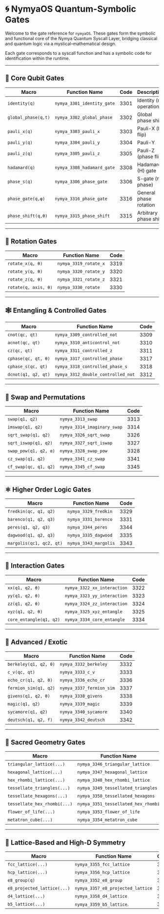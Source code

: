 # 🌀 NymyaOS Quantum-Symbolic Gates

Welcome to the gate reference for `nymyaOS`. These gates form the symbolic and functional core of the Nymya Quantum Syscall Layer, bridging classical and quantum logic via a mystical–mathematical design.

Each gate corresponds to a syscall function and has a symbolic code for identification within the runtime.

---

## 🧠 Core Qubit Gates

| Macro               | Function Name                      | Code  | Description                        |
|---------------------|----------------------------------|-------|----------------------------------|
| `identity(q)`       | `nymya_3301_identity_gate`        | 3301  | Identity (no operation)           |
| `global_phase(q,t)` | `nymya_3302_global_phase`         | 3302  | Global phase shift                |
| `pauli_x(q)`        | `nymya_3303_pauli_x`              | 3303  | Pauli-X (bit flip)               |
| `pauli_y(q)`        | `nymya_3304_pauli_y`              | 3304  | Pauli-Y                         |
| `pauli_z(q)`        | `nymya_3305_pauli_z`              | 3305  | Pauli-Z (phase flip)             |
| `hadamard(q)`       | `nymya_3308_hadamard_gate`        | 3308  | Hadamard (H) gate                |
| `phase_s(q)`        | `nymya_3306_phase_gate`           | 3306  | S-gate (π/2 phase)               |
| `phase_gate(q,φ)`   | `nymya_3316_phase_gate`           | 3316  | General phase rotation           |
| `phase_shift(q,θ)`  | `nymya_3315_phase_shift`          | 3315  | Arbitrary phase shift            |

---

## 🔄 Rotation Gates

| Macro                   | Function Name                 | Code  |
|-------------------------|------------------------------|-------|
| `rotate_x(q, θ)`        | `nymya_3319_rotate_x`         | 3319  |
| `rotate_y(q, θ)`        | `nymya_3320_rotate_y`         | 3320  |
| `rotate_z(q, θ)`        | `nymya_3321_rotate_z`         | 3321  |
| `rotate(q, axis, θ)`    | `nymya_3330_rotate`           | 3330  |

---

## 🕸 Entangling & Controlled Gates

| Macro                     | Function Name                  | Code  |
|---------------------------|-------------------------------|-------|
| `cnot(qc, qt)`            | `nymya_3309_controlled_not`    | 3309  |
| `acnot(qc, qt)`           | `nymya_3310_anticontrol_not`   | 3310  |
| `cz(qc, qt)`              | `nymya_3311_controlled_z`      | 3311  |
| `cphase(qc, qt, θ)`       | `nymya_3317_controlled_phase`  | 3317  |
| `cphase_s(qc, qt)`        | `nymya_3318_controlled_phase_s`| 3318  |
| `dcnot(q1, q2, qt)`       | `nymya_3312_double_controlled_not` | 3312  |

---

## 💠 Swap and Permutations

| Macro                      | Function Name                 | Code  |
|----------------------------|------------------------------|-------|
| `swap(q1, q2)`             | `nymya_3313_swap`             | 3313  |
| `imswap(q1, q2)`           | `nymya_3314_imaginary_swap`   | 3314  |
| `sqrt_swap(q1, q2)`        | `nymya_3326_sqrt_swap`        | 3326  |
| `sqrt_iswap(q1, q2)`       | `nymya_3327_sqrt_iswap`       | 3327  |
| `swap_pow(q1, q2, α)`      | `nymya_3328_swap_pow`         | 3328  |
| `cz_swap(q1, q2)`          | `nymya_3341_cz_swap`          | 3341  |
| `cf_swap(qc, q1, q2)`      | `nymya_3345_cf_swap`          | 3345  |

---

## ⚛️ Higher Order Logic Gates

| Macro                     | Function Name               | Code  |
|---------------------------|----------------------------|-------|
| `fredkin(qc, q1, q2)`     | `nymya_3329_fredkin`       | 3329  |
| `barenco(q1, q2, q3)`     | `nymya_3331_barenco`       | 3331  |
| `peres(q1, q2, q3)`       | `nymya_3344_peres`         | 3344  |
| `dagwood(q1, q2, q3)`     | `nymya_3335_dagwood`       | 3335  |
| `margolis(qc1, qc2, qt)`  | `nymya_3343_margolis`      | 3343  |

---

## 🔁 Interaction Gates

| Macro                   | Function Name             | Code  |
|-------------------------|---------------------------|-------|
| `xx(q1, q2, θ)`         | `nymya_3322_xx_interaction` | 3322  |
| `yy(q1, q2, θ)`         | `nymya_3323_yy_interaction` | 3323  |
| `zz(q1, q2, θ)`         | `nymya_3324_zz_interaction` | 3324  |
| `xyz(q1, q2, θ)`        | `nymya_3325_xyz_entangle` | 3325  |
| `core_entangle(q1, q2)` | `nymya_3334_core_entangle` | 3334  |

---

## 🧬 Advanced / Exotic

| Macro                      | Function Name           | Code  |
|----------------------------|------------------------|-------|
| `berkeley(q1, q2, θ)`      | `nymya_3332_berkeley`   | 3332  |
| `c_v(qc, qt)`              | `nymya_3333_c_v`        | 3333  |
| `echo_cr(q1, q2, θ)`       | `nymya_3336_echo_cr`    | 3336  |
| `fermion_sim(q1, q2)`      | `nymya_3337_fermion_sim`| 3337  |
| `givens(q1, q2, θ)`        | `nymya_3338_givens`     | 3338  |
| `magic(q1, q2)`            | `nymya_3339_magic`      | 3339  |
| `sycamore(q1, q2)`         | `nymya_3340_sycamore`   | 3340  |
| `deutsch(q1, q2, f)`       | `nymya_3342_deutsch`    | 3342  |

---

## 🌌 Sacred Geometry Gates

| Macro                      | Function Name             | Code  |
|----------------------------|--------------------------|-------|
| `triangular_lattice(...)`  | `nymya_3346_triangular_lattice` | 3346  |
| `hexagonal_lattice(...)`   | `nymya_3347_hexagonal_lattice`  | 3347  |
| `hex_rhombi_lattice(...)`  | `nymya_3348_hex_rhombi_lattice` | 3348  |
| `tessellate_triangles(...)`| `nymya_3349_tessellated_triangles` | 3349  |
| `tessellate_hexagons(...)` | `nymya_3350_tessellated_hexagons` | 3350  |
| `tessellate_hex_rhombi(...)`| `nymya_3351_tessellated_hex_rhombi` | 3351  |
| `flower_of_life(...)`      | `nymya_3353_flower_of_life` | 3353  |
| `metatron_cube(...)`       | `nymya_3354_metatron_cube` | 3354  |

---

## 🧿 Lattice-Based and High-D Symmetry

| Macro                      | Function Name               | Code  |
|----------------------------|----------------------------|-------|
| `fcc_lattice(...)`         | `nymya_3355_fcc_lattice`   | 3355  |
| `hcp_lattice(...)`         | `nymya_3356_hcp_lattice`   | 3356  |
| `e8_group(q)`              | `nymya_3352_e8_group`      | 3352  |
| `e8_projected_lattice(...)`| `nymya_3357_e8_projected_lattice` | 3357  |
| `d4_lattice(...)`          | `nymya_3358_d4_lattice`    | 3358  |
| `b5_lattice(...)`          | `nymya_3359_b5_lattice`.   | 3359  |
